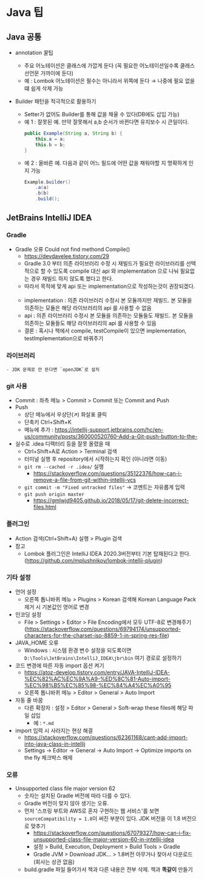 # Java 팁

## Java 공통
- annotation 꿀팁
    - 주요 어노테이션은 클래스에 가깝게 둔다 (꼭 필요한 어노테이션일수록 클래스 선언문 가까이에 둔다)
    - 예 : Lombok 어노테이션은 필수는 아니라서 위쪽에 둔다 → 나중에 필요 없을 떄 쉽게 삭제 가능
    
- Builder 패턴을 적극적으로 활용하기
    - Setter가 없어도 Builder를 통해 값을 채울 수 있다(DB에도 삽입 가능)
    - 예 1 : 잘못된 예. 만약 잘못해서 a,b 순서가 바뀐다면 유지보수 시 큰일이다.
        ```java
        public Example(String a, String b) {
            this.a = a;
            this.b = b;
        }
        ```
    - 예 2 : 올바른 예. 다음과 같이 어느 필드에 어떤 값을 채워야할 지 명확하게 인지 가능
        ```java
        Example.builder()
            .a(a)
            .b(b)
            .build();
        ```

## JetBrains IntelliJ IDEA
### Gradle
- Gradle 오류 Could not find methond Compile()
    - https://devdavelee.tistory.com/29
    - Gradle 3.0 부터 의존 라이브러리 수정 시 재빌드가 필요한 라이브러리를 선택적으로 할 수 있도록 compile 대신 api 와 implementation 으로 나눠 필요없는 경우 재빌드 하지 않도록 했다고 한다.
    - 따라서 목적에 맞게 api 또는 implementation으로 작성하는것이 권장되겠다.
 
    - implementation : 의존 라이브러리 수정시 본 모듈까지만 재빌드. 본 모듈을 의존하는 모듈은 해당 라이브러리의 api 를 사용할 수 없음
 
    - api : 의존 라이브러리 수정시 본 모듈을 의존하는 모듈들도 재빌드. 본 모듈을 의존하는 모듈들도 해당 라이브러리의 api 를 사용할 수 있음
    - 결론 : 혹시나 책에서 compile, testCompile이 있으면 implementation, testImplementation으로 바꿔주기

### 라이브러리
    - JDK 문제로 안 뜬다면 `openJDK`로 설치
    
### git 사용
- Commit : 좌측 메뉴 > Commit > Commit 또는 Commit and Push
- Push
    - 상단 메뉴에서 우상단(↗) 화살표 클릭
    - 단축키 Ctrl+Shift+K
    - 메뉴에 추가 : https://intellij-support.jetbrains.com/hc/en-us/community/posts/360000520760-Add-a-Git-push-button-to-the-
- 실수로 .idea 디렉터리 등을 잘못 올렸을 때
    - Ctrl+Shift+A로 Action > Terminal 검색
    - 터미널 실행 후 repository에서 시작하는지 확인 (아니라면 이동)
    - `git rm --cached -r .idea/` 실행
        - https://stackoverflow.com/questions/35122376/how-can-i-remove-a-file-from-git-within-intellij-vcs
    - `git commit -m "Fixed untracked files"` → 코멘트는 자유롭게 입력
    - `git push origin master`
        - https://gmlwjd9405.github.io/2018/05/17/git-delete-incorrect-files.html

### 플러그인
- Action 검색(Ctrl+Shift+A) 실행 > Plugin 검색
- 참고
    - Lombok 플러그인은 IntelliJ IDEA 2020.3버전부터 기본 탑재된다고 한다. (https://github.com/mplushnikov/lombok-intellij-plugin)

### 기타 설정
- 언어 설정
    - 오른쪽 톱니바퀴 메뉴 > Plugins > Korean 검색해 Korean Language Pack 제거 시 기본값인 영어로 변경
- 인코딩 설정
    - File > Settings > Editor > File Encoding에서 모두 UTF-8로 변경해주기 (https://stackoverflow.com/questions/69794174/unsupported-characters-for-the-charset-iso-8859-1-in-spring-res-file)
- JAVA_HOME 오류
    - Windows : 시스템 환경 변수 설정을 되도록이면 `D:\Tools\JetBrains\IntelliJ_IDEA\jbr\bin` 여기 경로로 설정하기
- 코드 변경에 따른 자동 import 옵션 켜기
    - https://atoz-develop.tistory.com/entry/JAVA-IntelliJ-IDEA-%EC%82%AC%EC%9A%A9-%ED%8C%81-Auto-import-%EC%98%B5%EC%85%98-%EC%84%A4%EC%A0%95
    - 오른쪽 톱니바퀴 메뉴 > Editor > General > Auto Import
- 자동 줄 바꿈
    - 다른 확장자 :  설정 > Editor > General > Soft-wrap these files에 해당 파일 삽입
        - 예 : `*.md`
- import 입력 시 사라지는 현상 해결
    - https://stackoverflow.com/questions/62361168/cant-add-import-into-java-class-in-intellij
    - Settings -> Editor -> General -> Auto Import -> Optimize imports on the fly 체크박스 해제

    
### 오류
- Unsupported class file major version 62
    - 숫자는 설치된 Gradle 버전에 따라 다를 수 있다.
    - Gradle 버전이 맞지 않아 생기는 오류.
    - 먼저 '스프링 부트와 AWS로 혼자 구현하는 웹 서비스'를 보면 `sourceCompatibility = 1.8`이 써진 부분이 있다. JDK 버전을 이 1.8 버전으로 맞추기
        - https://stackoverflow.com/questions/67079327/how-can-i-fix-unsupported-class-file-major-version-60-in-intellij-idea
        - 설정 > Build, Execution, Deployment > Build Tools > Gradle
        - Gradle JVM > Download JDK... > 1.8버전 아무거나 찾아서 다운로드 (회사는 상관 없음)
    - build.gradle 파일 들어가서 책과 다른 내용은 전부 삭제. 책과 __똑같이__ 만들기
